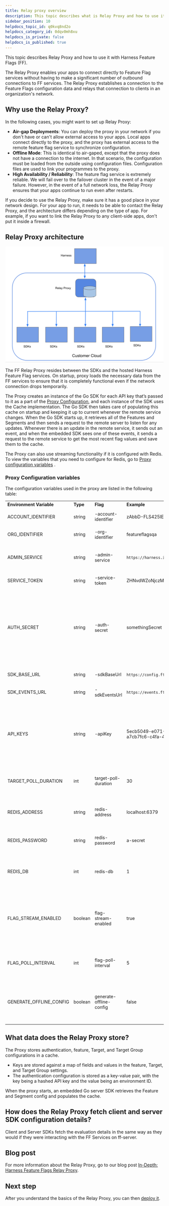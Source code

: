```yaml
---
title: Relay proxy overview
description: This topic describes what is Relay Proxy and how to use it with Harness Feature Flags (FF).
sidebar_position: 10
helpdocs_topic_id: q0kvq8nd2o
helpdocs_category_id: 0dqv0mh8xu
helpdocs_is_private: false
helpdocs_is_published: true
---
```


This topic describes Relay Proxy and how to use it with Harness Feature Flags (FF).

The Relay Proxy enables your apps to connect directly to Feature Flag services without having to make a significant number of outbound connections to FF services. The Relay Proxy establishes a connection to the Feature Flags configuration data and relays that connection to clients in an organization's network.

## Why use the Relay Proxy?

In the following cases, you might want to set up Relay Proxy:

* **Air-gap Deployments**: You can deploy the proxy in your network if you don't have or can't allow external access to your apps. Local apps connect directly to the proxy, and the proxy has external access to the remote feature flag service to synchronize configuration.
* **Offline Mode**: This is identical to air-gaped, except that the proxy does not have a connection to the internet. In that scenario, the configuration must be loaded from the outside using configuration files. Configuration files are used to link your programmes to the proxy.
* **High Availability / Reliability**: The feature flag service is extremely reliable. We will fail over to the failover cluster in the event of a major failure. However, in the event of a full network loss, the Relay Proxy ensures that your apps continue to run even after restarts.

If you decide to use the Relay Proxy, make sure it has a good place in your network design. For your app to run, it needs to be able to contact the Relay Proxy, and the architecture differs depending on the type of app. For example, if you want to link the Relay Proxy to any client-side apps, don't put it inside a firewall.

## Relay Proxy architecture

![A diagram of the Relay Proxy architecture. ](./static/1-relay-proxy-00.png)

The FF Relay Proxy resides between the SDKs and the hosted Harness Feature Flag services. On startup, proxy loads the necessary data from the FF services to ensure that it is completely functional even if the network connection drops temporarily.

The Proxy creates an instance of the Go SDK for each API key that’s passed to it as a part of the [Proxy Configuration](/docs/feature-flags/relay-proxy/deploy-relay-proxy#configure-the-relay-proxy), and each instance of the SDK uses the Cache implementation. The Go SDK then takes care of populating this cache on startup and keeping it up to current whenever the remote service changes. When the Go SDK starts up, it retrieves all of the Features and Segments and then sends a request to the remote server to listen for any updates. Whenever there is an update in the remote service, it sends out an event, and when the embedded SDK sees one of these events, it sends a request to the remote service to get the most recent flag values and save them to the cache.

The Proxy can also use streaming functionality if it is configured with Redis. To view the variables that you need to configure for Redis, go to [Proxy configuration variables](/docs/feature-flags/relay-proxy/deploy-relay-proxy#configure-the-relay-proxy) .

### Proxy Configuration variables

The configuration variables used in the proxy are listed in the following table:



|  |  |  |  |  |
| --- | --- | --- | --- | --- |
| **Environment Variable** | **Type** | **Flag** | **Example** | **Usage** |
| ACCOUNT\_IDENTIFIER | string | -account-identifier | zAbbD-FLS425IEO7OLzXYz | The Account that you want the Proxy to pull down and load config for |
| ORG\_IDENTIFIER | string | -org-identifier | featureflagsqa | The Organization that you want the Proxy to pull down and load config for |
| ADMIN\_SERVICE | string | -admin-service | `https://harness.io/gateway/cf` | Used for creating the Client that interacts with the FeatureFlags Admin Service to retrieve Target and AuthConfig |
| SERVICE\_TOKEN | string | -service-token | ZHNvdWZoNjczMjR0aGZiLWk1NC0tMGRzZg== | Token that the Proxy can use to authenticate with the Admin service |
| AUTH\_SECRET | string | -auth-secret | somethingSecret | To authenticate the connection between your SDK and the Proxy, the Proxy generates an authentication token (JWT) that is signed with the AUTH\_SECRET you set in your configuration. When the Proxy receives the authentication token, it verifies that it is signed using the AUTH\_SECRET. If it isn’t, the token is rejected as invalid. |
| SDK\_BASE\_URL | string | -sdkBaseUrl | `https://config.ff.harness.io/api/1.0` (default)| The Base URL that the internal Go SDK connects to |
| SDK\_EVENTS\_URL | string | -sdkEventsUrl | `https://events.ff.harness.io/api/1.0` (default) | The Event URL that the internal Go SDK connects to |
| API\_KEYS | string | -apiKey | 5ecb5049-e071-4beb-ae43-381aa8f0d3a2, a7cb7fc6-c4fa-4ecb-b01f-068456f3e500 | The API Keys of the environments you want to configure the Proxy to work with.For example, create an SDK key called Proxy Key in your Environment and pass it in via the `API_KEYS` env. Then all the other applications in that Environment would be able to use the Proxy. |
| TARGET\_POLL\_DURATION | int | target-poll-duration | 30 | Time in seconds that determines how frequently the Proxy polls Feature Flags to get the latest Targets |
| REDIS\_ADDRESS | string | redis-address | localhost:6379 | Configures the Proxy to use Redis rather than an in-memory cache.Configuring the Proxy with Redis also enables streaming |
| REDIS\_PASSWORD | string | redis-password | a-secret | (Optional) This is required only if the Redis server is password protected |
| REDIS\_DB | int | redis-db | 1 | (Optional) After connecting to the Redis server, it allows you to select which database to use. In most cases using the default database is desired |
| FLAG\_STREAM\_ENABLED | boolean | flag-stream-enabled | true | Allows the proxy to get flag updates by connecting to Harness in streaming mode.This variable defaults to `true`. While updating Harness flags, if you have networking issues when receiving streaming events, set this to `false`. |
| FLAG\_POLL\_INTERVAL | int | flag-poll-interval | 5 | How often (in minutes) the proxy polls for flag updates. This variable applies only if FLAG\_STREAM\_ENABLED is set to `false`. |
| GENERATE\_OFFLINE\_CONFIG | boolean | generate-offline-config | false | Generates a directory for storing configuration data to use in offline mode.If set to `true` the proxy generates the offline configuration directory, then terminates.Set to `false` as default. |

## What data does the Relay Proxy store?

The Proxy stores authentication, feature, Target, and Target Group configurations in a cache.

* Keys are stored against a map of fields and values in the feature, Target, and Target Group settings.
* The authentication configuration is stored as a key-value pair, with the key being a hashed API key and the value being an environment ID.

When the proxy starts, an embedded Go server SDK retrieves the Feature and Segment config and populates the cache.

## How does the Relay Proxy fetch client and server SDK configuration details?

Client and Server SDKs fetch the evaluation details in the same way as they would if they were interacting with the FF Services on ff-server.

## Blog post

For more information about the Relay Proxy, go to our blog post [In-Depth: Harness Feature Flags Relay Proxy](https://harness.io/blog/in-depth-feature-flags-relay-proxy/).

## Next step

After you understand the basics of the Relay Proxy, you can then [deploy it](deploy-relay-proxy.md).

